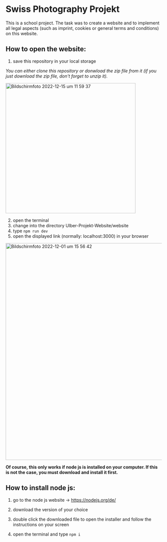 # Swiss Photography Projekt
This is a school project. The task was to create a website and to implement all legal aspects (such as imprint, cookies or general terms and conditions) on this website.

## How to open the website:

1. save this repository in your local storage

_You can either clone this repository or donwload the zip file from it (if you just download the zip file, don't forget to unzip it)._

<img width="419" alt="Bildschirmfoto 2022-12-15 um 11 59 37" src="https://user-images.githubusercontent.com/112116868/207842761-5b46e530-5380-4f8e-b186-4a579d87e19a.png">


2. open the terminal
3. change into the directory Ulber-Projekt-Website/website
4. type ```npm run dev```
5. open the displayed link (normally: localhost:3000) in your browser
<img width="698" alt="Bildschirmfoto 2022-12-01 um 15 56 42" src="https://user-images.githubusercontent.com/112116868/205085488-b1772211-8e79-4b80-9dd5-3cfdd81bb978.png">

**Of course, this only works if node js is installed on your computer.
If this is not the case, you must download and install it first.**

## How to install node js:
1. go to the node js website -> https://nodejs.org/de/ 
2. download the version of your choice
3. double click the downloaded file to open the installer and follow the instructions on your screen

4. open the terminal and type ```npm i```
